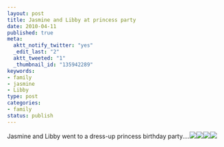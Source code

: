 ```yaml
--- 
layout: post
title: Jasmine and Libby at princess party
date: 2010-04-11
published: true
meta: 
  aktt_notify_twitter: "yes"
  _edit_last: "2"
  aktt_tweeted: "1"
  _thumbnail_id: "135942289"
keywords: 
- family
- jasmine
- Libby
type: post
categories: 
- family
status: publish
---
```

Jasmine and Libby went to a dress-up princess birthday party....[![](http://andyeick.com/blog/wp-content/uploads/2010/04/SCAN0001-197x300.jpg)](http://andyeick.com/blog/2010/04/11/jasmine-and-libby-at-princess-party/jasmine-and-the-princess/)[![](http://andyeick.com/blog/wp-content/uploads/2010/04/SCAN0004-203x300.jpg)](http://andyeick.com/blog/2010/04/11/jasmine-and-libby-at-princess-party/libby-and-the-princess/)[![](http://andyeick.com/blog/wp-content/uploads/2010/04/SCAN0005-202x300.jpg)](http://andyeick.com/blog/2010/04/11/jasmine-and-libby-at-princess-party/jasmine-at-the-princess-party/)[![](http://andyeick.com/blog/wp-content/uploads/2010/04/SCAN0003-206x300.jpg)](http://andyeick.com/blog/2010/04/11/jasmine-and-libby-at-princess-party/libby-at-the-princess-party/)
